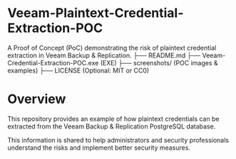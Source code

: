 # Veeam-Plaintext-Credential-Extraction-POC
A Proof of Concept (PoC) demonstrating the risk of plaintext credential extraction in Veeam Backup &amp; Replication.
├── README.md
├── Veeam-Credential-Extraction-POC.exe (EXE) 
├── screenshots/             (POC images & examples)
├── LICENSE                  (Optional: MIT or CC0)



# Overview
This repository provides an example of how plaintext credentials can be extracted from the Veeam Backup & Replication PostgreSQL database.  
 
This information is shared to help administrators and security professionals understand the risks and implement better security measures.
